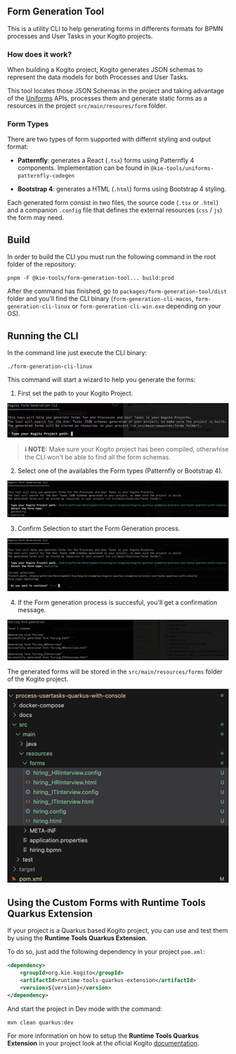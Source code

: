 ## Form Generation Tool

This is a utility CLI to help generating forms in differents formats for BPMN processes and User Tasks in your Kogito projects.

### How does it work?

When building a Kogito project, Kogito generates JSON schemas to represent the data models for both Processes and User Tasks.

This tool locates those JSON Schemas in the project and taking advantage of the [Uniforms](https://uniforms.tools) APIs, processes them and generate static forms as a resources in the project `src/main/resoures/form` folder.

### Form Types

There are two types of form supported with differnt styling and output format:

- **Patternfly**: generates a React (`.tsx`) forms using Patternfly 4 components. Implementation can be found in `@kie-tools/uniforms-patternfly-codegen`

- **Bootstrap 4**: generates a HTML (`.html`) forms using Bootstrap 4 styling.

Each generated form consist in two files, the source code (`.tsx` or `.html`) and a companion `.config` file that defines the external resources (`css` / `js`) the form may need.

## Build

In order to build the CLI you must run the following command in the root folder of the repository:

```shell script
pnpm -F @kie-tools/form-generation-tool... build:prod
```

After the command has finished, go to `packages/form-generation-tool/dist` folder and you'll find the CLI binary (`form-generation-cli-macos`, `form-generation-cli-linux` or `form-generation-cli-win.exe` depending on your OS).

## Running the CLI

In the command line just execute the CLI binary:

```shell script
./form-generation-cli-linux
```

This command will start a wizard to help you generate the forms:

1. First set the path to your Kogito Project.

![Step 1: Set the Kogito Project path](./docs/form-generation-1.png)

> **ℹ️ NOTE:** Make sure your Kogito project has been compiled, otherwhise the CLI won't be able to find all the form schemas.

2. Select one of the availables the Form types (Patternfly or Bootstrap 4).

![Step 2: Select the Form type](./docs/form-generation-2.png)

3. Confirm Selection to start the Form Generation process.

![Step 3: Select the Form type](./docs/form-generation-3.png)

4. If the Form generation process is succesful, you'll get a confirmation message.

![Form generation succesfully finished](./docs/form-generation-4.png)

The generated forms will be stored in the `src/main/resources/forms` folder of the Kogito project.

![List of generated forms in project](./docs/form-generation-5.png)

## Using the Custom Forms with Runtime Tools Quarkus Extension

If your project is a Quarkus based Kogito project, you can use and test them by using the **Runtime Tools Quarkus Extension**.

To do so, just add the following dependency in your project `pom.xml`:

```xml
<dependency>
    <groupId>org.kie.kogito</groupId>
    <artifactId>runtime-tools-quarkus-extension</artifactId>
    <version>${version}</version>
</dependency>
```

And start the project in Dev mode with the command:

```shell script
mvn clean quarkus:dev
```

For more information on how to setup the **Runtime Tools Quarkus Extension** in your project look at the oficial Kogito [documentation](https://docs.kogito.kie.org/latest/html_single/#con-runtime-tools-dev-ui_kogito-developing-process-services).
